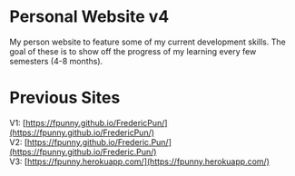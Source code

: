 # Personal Website v4
My person website to feature some of my current development skills. The goal of these is to show off the progress of my learning every few semesters (4-8 months).

# Previous Sites
V1: [https://fpunny.github.io/FredericPun/](https://fpunny.github.io/FredericPun/)  
V2: [https://fpunny.github.io/Frederic.Pun/](https://fpunny.github.io/Frederic.Pun/)  
V3: [https://fpunny.herokuapp.com/](https://fpunny.herokuapp.com/)  
